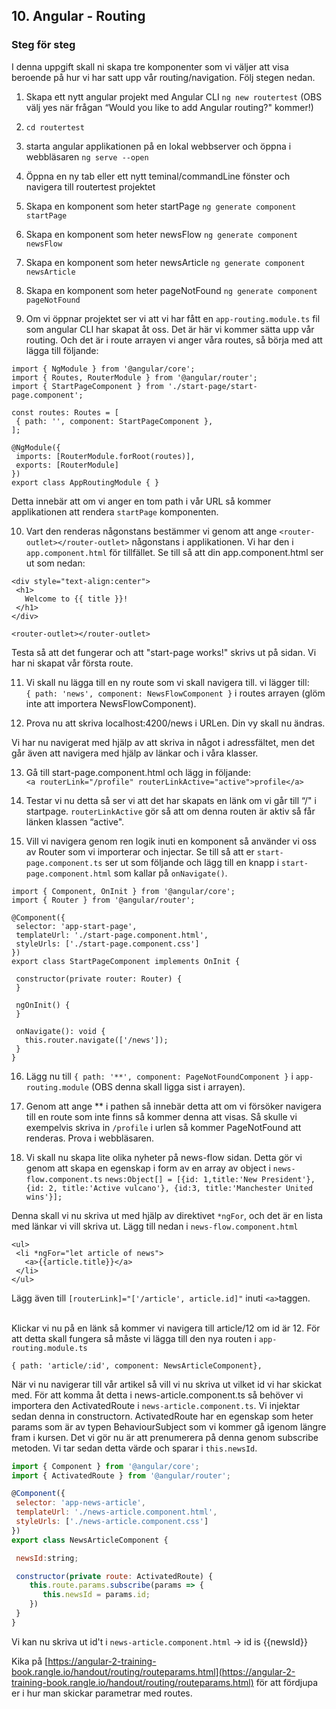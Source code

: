 ## 10. Angular - Routing

### Steg för steg

I denna uppgift skall ni skapa tre komponenter som vi väljer att visa beroende på hur vi har satt upp vår routing/navigation. Följ stegen nedan.

1. Skapa ett nytt angular projekt med Angular CLI ```ng new routertest```
(OBS välj yes när frågan “Would you like to add Angular routing?" kommer!)

1. ```cd routertest```

1. starta angular applikationen på en lokal webbserver och öppna i webbläsaren ```ng serve --open```

1. Öppna en ny tab eller ett nytt teminal/commandLine fönster och navigera till routertest projektet

1. Skapa en komponent som heter startPage ```ng generate component startPage```

1. Skapa en komponent som heter newsFlow ```ng generate component newsFlow```

1. Skapa en komponent som heter newsArticle ```ng generate component newsArticle```

1. Skapa en komponent som heter pageNotFound ```ng generate component pageNotFound```

1. Om vi öppnar projektet ser vi att vi har fått en ```app-routing.module.ts``` fil som angular CLI har skapat åt oss. Det är här vi kommer sätta upp vår routing. Och det är i route arrayen vi anger våra routes, så börja med att lägga till följande:

```
import { NgModule } from '@angular/core';
import { Routes, RouterModule } from '@angular/router';
import { StartPageComponent } from './start-page/start-page.component';

const routes: Routes = [
 { path: '', component: StartPageComponent },
];

@NgModule({
 imports: [RouterModule.forRoot(routes)],
 exports: [RouterModule]
})
export class AppRoutingModule { }
```

Detta innebär att om vi anger en tom path i vår URL så kommer applikationen att rendera ```startPage``` komponenten.

10. Vart den renderas någonstans bestämmer vi genom att ange ```<router-outlet></router-outlet>``` någonstans i applikationen. Vi har den i ```app.component.html``` för tillfället. Se till så att din app.component.html ser ut som nedan:
```
<div style="text-align:center">
 <h1>
   Welcome to {{ title }}!
 </h1>
</div>

<router-outlet></router-outlet>
```

Testa så att det fungerar och att "start-page works!" skrivs ut på sidan. Vi har ni skapat vår första route.

11. Vi skall nu lägga till en ny route som vi skall navigera till. vi lägger till: <br/>
 ```{ path: 'news', component: NewsFlowComponent }``` i routes arrayen (glöm inte att importera NewsFlowComponent).
 
12. Prova nu att skriva localhost:4200/news i URLen. Din vy skall nu ändras.

 Vi har nu navigerat med hjälp av att skriva in något i adressfältet, men det går även att navigera med hjälp av länkar och i våra klasser. 
 
13. Gå till start-page.component.html och lägg in följande:<br/>
```<a routerLink="/profile" routerLinkActive="active">profile</a>```

14. Testar vi nu detta så ser vi att det har skapats en länk om vi går till “/" i startpage. ```routerLinkActive``` gör så att om denna routen är aktiv så får länken klassen “active".

15. Vill vi navigera genom ren logik inuti en komponent så använder vi oss av Router som vi importerar och injectar. Se till så att er ```start-page.component.ts``` ser ut som följande och lägg till en knapp i ```start-page.component.html``` som kallar på ```onNavigate()```.
```
import { Component, OnInit } from '@angular/core';
import { Router } from '@angular/router';

@Component({
 selector: 'app-start-page',
 templateUrl: './start-page.component.html',
 styleUrls: ['./start-page.component.css']
})
export class StartPageComponent implements OnInit {

 constructor(private router: Router) {
 }

 ngOnInit() {
 }

 onNavigate(): void {
   this.router.navigate(['/news']);
 }
}
```

16. Lägg nu till ```{ path: '**', component: PageNotFoundComponent }``` i ```app-routing.module``` (OBS denna skall ligga sist i arrayen).


17. Genom att ange ** i pathen så innebär detta att om vi försöker navigera till en route som inte finns så kommer denna att visas. Så skulle vi exempelvis skriva in ```/profile``` i urlen så kommer PageNotFound att renderas. Prova i webbläsaren.

18. Vi skall nu skapa lite olika nyheter på news-flow sidan. Detta gör vi genom att skapa en egenskap i form av en array av object i ```news-flow.component.ts```
```news:Object[] = [{id: 1,title:'New President'}, {id: 2, title:'Active vulcano'}, {id:3, title:'Manchester United wins'}];```

Denna skall vi nu skriva ut med hjälp av direktivet ```*ngFor```, och det är en lista med länkar vi vill skriva ut. Lägg till nedan i ```news-flow.component.html```

```
<ul>
 <li *ngFor="let article of news">
   <a>{{article.title}}</a>
 </li>
</ul>
```

Lägg även till  ```[routerLink]="['/article', article.id]"``` inuti ```<a>```taggen.</br></br>

Klickar vi nu på en länk så kommer vi navigera till article/12 om id är 12. För att detta skall fungera så måste vi lägga till den nya routen i ```app-routing.module.ts```

```{ path: 'article/:id', component: NewsArticleComponent},```

När vi nu navigerar till vår artikel så vill vi nu skriva ut vilket id vi har skickat med. För att komma åt detta i news-article.component.ts så behöver vi importera den ActivatedRoute i ```news-article.component.ts```. Vi injektar sedan denna in constructorn. ActivatedRoute har en egenskap som heter params som är av typen BehaviourSubject som vi kommer gå igenom längre fram i kursen. Det vi gör nu är att prenumerera på denna genom subscribe metoden. Vi tar sedan detta värde och sparar i ```this.newsId```.

```JavaScript
import { Component } from '@angular/core';
import { ActivatedRoute } from '@angular/router';

@Component({
 selector: 'app-news-article',
 templateUrl: './news-article.component.html',
 styleUrls: ['./news-article.component.css']
})
export class NewsArticleComponent {

 newsId:string;

 constructor(private route: ActivatedRoute) {
    this.route.params.subscribe(params => {
       this.newsId = params.id;
    })
 }
}
```

Vi kan nu skriva ut id't i ```news-article.component.html``` -> id is {{newsId}}

Kika på [https://angular-2-training-book.rangle.io/handout/routing/routeparams.html](https://angular-2-training-book.rangle.io/handout/routing/routeparams.html) för att fördjupa er i hur man skickar parametrar med routes.